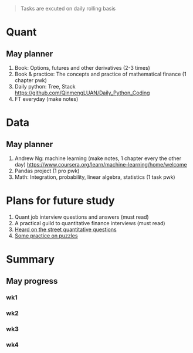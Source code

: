 > Tasks are excuted on daily rolling basis
# Quant
## May planner
 1. Book: Options, futures and other derivatives (2-3 times)
 2. Book & practice: The concepts and practice of mathematical finance (1 chapter pwk)
 3. Daily python: Tree, Stack
    https://github.com/QinmengLUAN/Daily_Python_Coding
 4. FT everyday (make notes)
 
# Data
## May planner
 1. Andrew Ng: machine learning (make notes, 1 chapter every the other day)
    https://www.coursera.org/learn/machine-learning/home/welcome
 2. Pandas project (1 pro pwk)
 3. Math: Integration, probability, linear algebra, statistics (1 task pwk)

# Plans for future study 
 1. Quant job interview questions and answers (must read)
 2. A practical guild to quantitative finance interviews (must read)
 3. [Heard on the street quantitative questions](https://docs.google.com/viewer?a=v&pid=sites&srcid=bWl0ci5paXRtLmFjLmlufGNpdmlsfGd4OjZkYWM5OWM5ZmE3ZWFmY2E)
 4. [Some practice on puzzles](http://puzzles.nigelcoldwell.co.uk/)

# Summary
## May progress
### wk1 
### wk2
### wk3
### wk4
 
